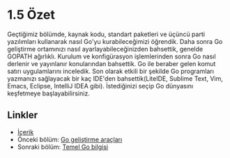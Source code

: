 # 1.5 Özet

Geçtiğimiz bölümde, kaynak kodu, standart paketleri ve üçüncü parti yazılımları kullanarak nasıl Go'yu kurabileceğimizi öğrendik. Daha sonra Go geliştirme ortamınızı nasıl ayarlayabileceğinizden bahsettik, genelde GOPATH ağırlıklı. Kurulum ve konfigürasyon işlemlerinden sonra Go nasıl derlenir ve yayınlanır konularından bahsettik. Go ile beraber gelen komut satırı uygulamlarını inceledik. Son olarak etkili bir şekilde Go programları yazmanızı sağlayacak bir kaç IDE'den bahsettik(LiteIDE, Sublime Text, Vim, Emacs, Eclipse, IntelliJ IDEA gibi). İstediğinizi seçip Go dünyasını keşfetmeye başlayabilirsiniz.


## Linkler

- [İçerik](preface.md)
- Önceki bölüm: [Go geliştirme araçları](01.4.md)
- Sonraki bölüm: [Temel Go bilgisi](02.0.md)
